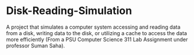# Disk-Reading-Simulation
A project that simulates a computer system accessing and reading data from a disk, writing data to the disk, or utilizing a cache to access the data more efficiently (From a PSU Computer Science 311 Lab Assignment under professor Suman Saha).

